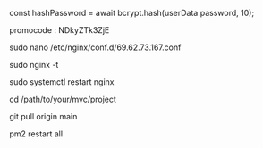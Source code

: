 const hashPassword = await bcrypt.hash(userData.password, 10);

promocode : NDkyZTk3ZjE


sudo nano /etc/nginx/conf.d/69.62.73.167.conf

sudo nginx -t

sudo systemctl restart nginx

cd /path/to/your/mvc/project

git pull origin main

pm2 restart all
